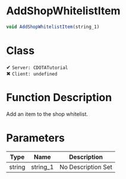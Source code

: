 # AddShopWhitelistItem
```js
void AddShopWhitelistItem(string_1)
```
# Class
✔ `Server: CDOTATutorial`  
✖ `Client: undefined`  

# Function Description
Add an item to the shop whitelist.
# Parameters
Type|Name|Description
--|--|--
string|string_1|No Description Set
